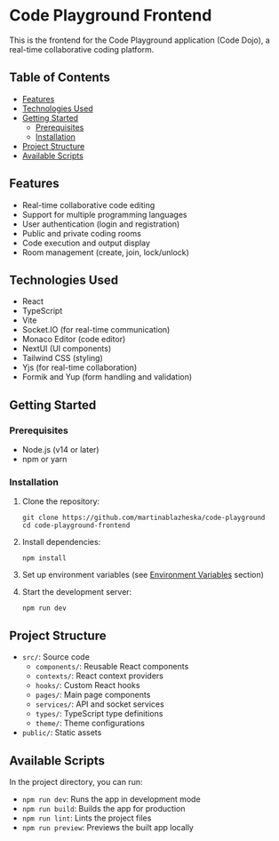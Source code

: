 # Code Playground Frontend

This is the frontend for the Code Playground application (Code Dojo), a real-time collaborative coding platform.

## Table of Contents

- [Features](#features)
- [Technologies Used](#technologies-used)
- [Getting Started](#getting-started)
  - [Prerequisites](#prerequisites)
  - [Installation](#installation)
- [Project Structure](#project-structure)
- [Available Scripts](#available-scripts)

## Features

- Real-time collaborative code editing
- Support for multiple programming languages
- User authentication (login and registration)
- Public and private coding rooms
- Code execution and output display
- Room management (create, join, lock/unlock)

## Technologies Used

- React
- TypeScript
- Vite
- Socket.IO (for real-time communication)
- Monaco Editor (code editor)
- NextUI (UI components)
- Tailwind CSS (styling)
- Yjs (for real-time collaboration)
- Formik and Yup (form handling and validation)

## Getting Started

### Prerequisites

- Node.js (v14 or later)
- npm or yarn

### Installation

1. Clone the repository:

   ```
   git clone https://github.com/martinablazheska/code-playground
   cd code-playground-frontend
   ```

2. Install dependencies:

   ```
   npm install
   ```

3. Set up environment variables (see [Environment Variables](#environment-variables) section)

4. Start the development server:
   ```
   npm run dev
   ```

## Project Structure

- `src/`: Source code
  - `components/`: Reusable React components
  - `contexts/`: React context providers
  - `hooks/`: Custom React hooks
  - `pages/`: Main page components
  - `services/`: API and socket services
  - `types/`: TypeScript type definitions
  - `theme/`: Theme configurations
- `public/`: Static assets

## Available Scripts

In the project directory, you can run:

- `npm run dev`: Runs the app in development mode
- `npm run build`: Builds the app for production
- `npm run lint`: Lints the project files
- `npm run preview`: Previews the built app locally
